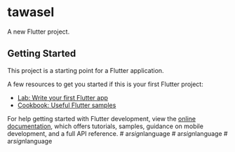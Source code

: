 # tawasel

A new Flutter project.

## Getting Started

This project is a starting point for a Flutter application.

A few resources to get you started if this is your first Flutter project:

- [Lab: Write your first Flutter app](https://docs.flutter.dev/get-started/codelab)
- [Cookbook: Useful Flutter samples](https://docs.flutter.dev/cookbook)

For help getting started with Flutter development, view the
[online documentation](https://docs.flutter.dev/), which offers tutorials,
samples, guidance on mobile development, and a full API reference.
#   a r _ s i g n _ l a n g u a g e  
 #   a r _ s i g n _ l a n g u a g e  
 #   a r _ s i g n _ l a n g u a g e  
 